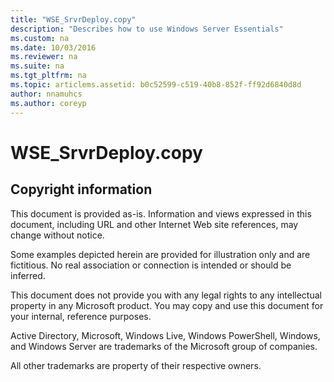 ```yaml
---
title: "WSE_SrvrDeploy.copy"
description: "Describes how to use Windows Server Essentials"
ms.custom: na
ms.date: 10/03/2016
ms.reviewer: na
ms.suite: na
ms.tgt_pltfrm: na
ms.topic: articlems.assetid: b0c52599-c519-40b8-852f-ff92d6840d8d
author: nnamuhcs
ms.author: coreyp
---
```



# WSE_SrvrDeploy.copy
## Copyright information  
 This document is provided as-is. Information and views expressed in this document, including URL and other Internet Web site references, may change without notice.  
  
 Some examples depicted herein are provided for illustration only and are fictitious.  No real association or connection is intended or should be inferred.  
  
 This document does not provide you with any legal rights to any intellectual property in any Microsoft product. You may copy and use this document for your internal, reference purposes.  
  
 Active Directory, Microsoft, Windows Live, Windows PowerShell, Windows, and Windows Server are trademarks of the Microsoft group of companies.  
  
 All other trademarks are property of their respective owners.